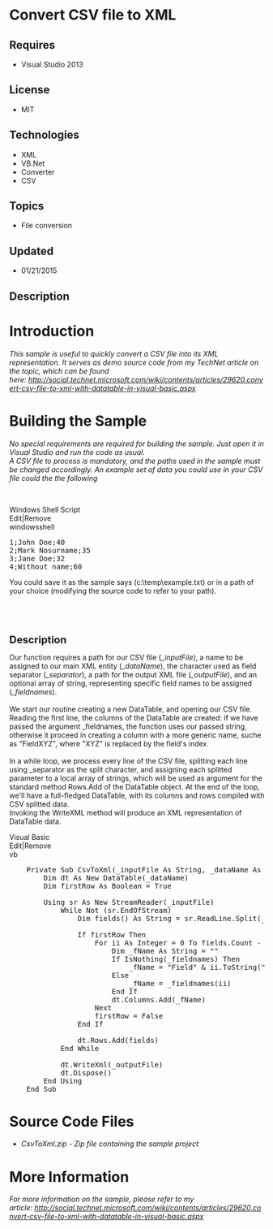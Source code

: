 # Convert CSV file to XML
## Requires
- Visual Studio 2013
## License
- MIT
## Technologies
- XML
- VB.Net
- Converter
- CSV
## Topics
- File conversion
## Updated
- 01/21/2015
## Description

<h1>Introduction</h1>
<p><em>This sample is useful to quickly convert a CSV file into its XML representation. It serves as demo source code from my TechNet article on the topic, which can be found here:&nbsp;<a href="http://social.technet.microsoft.com/wiki/contents/articles/29620.convert-csv-file-to-xml-with-datatable-in-visual-basic.aspx" target="_blank">http://social.technet.microsoft.com/wiki/contents/articles/29620.convert-csv-file-to-xml-with-datatable-in-visual-basic.aspx</a></em></p>
<h1><span>Building the Sample</span></h1>
<p><em>No special requirements are required for building the sample. Just open it in Visual Studio and run the code as usual.<br>
A CSV file to process is mandatory, and the paths used in the sample must be changed accordingly. An example set of data you could use in your CSV file could the the following</em></p>
<p>&nbsp;</p>
<div class="scriptcode">
<div class="pluginEditHolder" pluginCommand="mceScriptCode">
<div class="title"><span>Windows Shell Script</span></div>
<div class="pluginLinkHolder"><span class="pluginEditHolderLink">Edit</span>|<span class="pluginRemoveHolderLink">Remove</span></div>
<span class="hidden">windowsshell</span>

<div class="preview">
<pre class="windowsshell"><span class="windowsshell__number">1</span>;John&nbsp;Doe;<span class="windowsshell__number">40</span>&nbsp;
<span class="windowsshell__number">2</span>;Mark&nbsp;Nosurname;<span class="windowsshell__number">35</span>&nbsp;
<span class="windowsshell__number">3</span>;Jane&nbsp;Doe;<span class="windowsshell__number">32</span>&nbsp;
<span class="windowsshell__number">4</span>;Without&nbsp;name;<span class="windowsshell__number">60</span></pre>
</div>
</div>
</div>
<div class="endscriptcode">You could save it as the sample says (c:\temp\example.txt) or in a path of your choice (modifying the source code to refer to your path).&nbsp;</div>
<p><em>&nbsp;</em></p>
<p>&nbsp;</p>
<p><span style="font-size:20px; font-weight:bold">Description</span></p>
<p><span>Our function requires a path for our CSV file (</span><em>_inputFile</em><span>), a name to be assigned to our main XML entity (</span><em>_dataName</em><span>), the character used as field separator (</span><em>_separator</em><span>), a path for the
 output XML file (</span><em>_outputFile</em><span>), and an optional array of string, representing specific field names to be assigned (</span><em>_fieldnames</em><span>).</span><br>
<br>
<span>We start our routine creating a new DataTable, and opening our CSV file. Reading the first line, the columns of the DataTable are created: if we have passed the argument _fieldnames, the function uses our passed string, otherwise it proceed in creating
 a column with a more generic name, suche as &quot;FieldXYZ&quot;, where &quot;XYZ&quot; is replaced by the field's index.&nbsp;</span><br>
<br>
<span>In a while loop, we process every line of the CSV file, splitting each line using _separator as the split character, and assigning each splitted parameter to a local array of strings, which will be used as argument for the standard method Rows.Add of
 the DataTable object. At the end of the loop, we'll have a full-fledged DataTable, with its columns and rows compiled with CSV splitted data.</span><br>
<span>Invoking the WriteXML method will produce an XML representation of DataTable data.</span></p>
<div class="scriptcode">
<div class="pluginEditHolder" pluginCommand="mceScriptCode">
<div class="title"><span>Visual Basic</span></div>
<div class="pluginLinkHolder"><span class="pluginEditHolderLink">Edit</span>|<span class="pluginRemoveHolderLink">Remove</span></div>
<span class="hidden">vb</span>

<div class="preview">
<pre class="vb">&nbsp;&nbsp;&nbsp;&nbsp;<span class="visualBasic__keyword">Private</span>&nbsp;<span class="visualBasic__keyword">Sub</span>&nbsp;CsvToXml(_inputFile&nbsp;<span class="visualBasic__keyword">As</span>&nbsp;<span class="visualBasic__keyword">String</span>,&nbsp;_dataName&nbsp;<span class="visualBasic__keyword">As</span>&nbsp;<span class="visualBasic__keyword">String</span>,&nbsp;_separator&nbsp;<span class="visualBasic__keyword">As</span>&nbsp;<span class="visualBasic__keyword">Char</span>,&nbsp;_outputFile&nbsp;<span class="visualBasic__keyword">As</span>&nbsp;<span class="visualBasic__keyword">String</span>,&nbsp;<span class="visualBasic__keyword">Optional</span>&nbsp;_fieldnames()&nbsp;<span class="visualBasic__keyword">As</span>&nbsp;<span class="visualBasic__keyword">String</span>&nbsp;=&nbsp;<span class="visualBasic__keyword">Nothing</span>)&nbsp;
&nbsp;&nbsp;&nbsp;&nbsp;&nbsp;&nbsp;&nbsp;&nbsp;<span class="visualBasic__keyword">Dim</span>&nbsp;dt&nbsp;<span class="visualBasic__keyword">As</span>&nbsp;<span class="visualBasic__keyword">New</span>&nbsp;DataTable(_dataName)&nbsp;
&nbsp;&nbsp;&nbsp;&nbsp;&nbsp;&nbsp;&nbsp;&nbsp;<span class="visualBasic__keyword">Dim</span>&nbsp;firstRow&nbsp;<span class="visualBasic__keyword">As</span>&nbsp;<span class="visualBasic__keyword">Boolean</span>&nbsp;=&nbsp;<span class="visualBasic__keyword">True</span>&nbsp;
&nbsp;
&nbsp;&nbsp;&nbsp;&nbsp;&nbsp;&nbsp;&nbsp;&nbsp;<span class="visualBasic__keyword">Using</span>&nbsp;sr&nbsp;<span class="visualBasic__keyword">As</span>&nbsp;<span class="visualBasic__keyword">New</span>&nbsp;StreamReader(_inputFile)&nbsp;
&nbsp;&nbsp;&nbsp;&nbsp;&nbsp;&nbsp;&nbsp;&nbsp;&nbsp;&nbsp;&nbsp;&nbsp;<span class="visualBasic__keyword">While</span>&nbsp;<span class="visualBasic__keyword">Not</span>&nbsp;(sr.EndOfStream)&nbsp;
&nbsp;&nbsp;&nbsp;&nbsp;&nbsp;&nbsp;&nbsp;&nbsp;&nbsp;&nbsp;&nbsp;&nbsp;&nbsp;&nbsp;&nbsp;&nbsp;<span class="visualBasic__keyword">Dim</span>&nbsp;fields()&nbsp;<span class="visualBasic__keyword">As</span>&nbsp;<span class="visualBasic__keyword">String</span>&nbsp;=&nbsp;sr.ReadLine.Split(_separator)&nbsp;
&nbsp;
&nbsp;&nbsp;&nbsp;&nbsp;&nbsp;&nbsp;&nbsp;&nbsp;&nbsp;&nbsp;&nbsp;&nbsp;&nbsp;&nbsp;&nbsp;&nbsp;<span class="visualBasic__keyword">If</span>&nbsp;firstRow&nbsp;<span class="visualBasic__keyword">Then</span>&nbsp;
&nbsp;&nbsp;&nbsp;&nbsp;&nbsp;&nbsp;&nbsp;&nbsp;&nbsp;&nbsp;&nbsp;&nbsp;&nbsp;&nbsp;&nbsp;&nbsp;&nbsp;&nbsp;&nbsp;&nbsp;<span class="visualBasic__keyword">For</span>&nbsp;ii&nbsp;<span class="visualBasic__keyword">As</span>&nbsp;<span class="visualBasic__keyword">Integer</span>&nbsp;=&nbsp;<span class="visualBasic__number">0</span>&nbsp;<span class="visualBasic__keyword">To</span>&nbsp;fields.Count&nbsp;-&nbsp;<span class="visualBasic__number">1</span>&nbsp;
&nbsp;&nbsp;&nbsp;&nbsp;&nbsp;&nbsp;&nbsp;&nbsp;&nbsp;&nbsp;&nbsp;&nbsp;&nbsp;&nbsp;&nbsp;&nbsp;&nbsp;&nbsp;&nbsp;&nbsp;&nbsp;&nbsp;&nbsp;&nbsp;<span class="visualBasic__keyword">Dim</span>&nbsp;_fName&nbsp;<span class="visualBasic__keyword">As</span>&nbsp;<span class="visualBasic__keyword">String</span>&nbsp;=&nbsp;<span class="visualBasic__string">&quot;&quot;</span>&nbsp;
&nbsp;&nbsp;&nbsp;&nbsp;&nbsp;&nbsp;&nbsp;&nbsp;&nbsp;&nbsp;&nbsp;&nbsp;&nbsp;&nbsp;&nbsp;&nbsp;&nbsp;&nbsp;&nbsp;&nbsp;&nbsp;&nbsp;&nbsp;&nbsp;<span class="visualBasic__keyword">If</span>&nbsp;IsNothing(_fieldnames)&nbsp;<span class="visualBasic__keyword">Then</span>&nbsp;
&nbsp;&nbsp;&nbsp;&nbsp;&nbsp;&nbsp;&nbsp;&nbsp;&nbsp;&nbsp;&nbsp;&nbsp;&nbsp;&nbsp;&nbsp;&nbsp;&nbsp;&nbsp;&nbsp;&nbsp;&nbsp;&nbsp;&nbsp;&nbsp;&nbsp;&nbsp;&nbsp;&nbsp;_fName&nbsp;=&nbsp;<span class="visualBasic__string">&quot;Field&quot;</span>&nbsp;&amp;&nbsp;ii.ToString(<span class="visualBasic__string">&quot;000&quot;</span>)&nbsp;
&nbsp;&nbsp;&nbsp;&nbsp;&nbsp;&nbsp;&nbsp;&nbsp;&nbsp;&nbsp;&nbsp;&nbsp;&nbsp;&nbsp;&nbsp;&nbsp;&nbsp;&nbsp;&nbsp;&nbsp;&nbsp;&nbsp;&nbsp;&nbsp;<span class="visualBasic__keyword">Else</span>&nbsp;
&nbsp;&nbsp;&nbsp;&nbsp;&nbsp;&nbsp;&nbsp;&nbsp;&nbsp;&nbsp;&nbsp;&nbsp;&nbsp;&nbsp;&nbsp;&nbsp;&nbsp;&nbsp;&nbsp;&nbsp;&nbsp;&nbsp;&nbsp;&nbsp;&nbsp;&nbsp;&nbsp;&nbsp;_fName&nbsp;=&nbsp;_fieldnames(ii)&nbsp;
&nbsp;&nbsp;&nbsp;&nbsp;&nbsp;&nbsp;&nbsp;&nbsp;&nbsp;&nbsp;&nbsp;&nbsp;&nbsp;&nbsp;&nbsp;&nbsp;&nbsp;&nbsp;&nbsp;&nbsp;&nbsp;&nbsp;&nbsp;&nbsp;<span class="visualBasic__keyword">End</span>&nbsp;<span class="visualBasic__keyword">If</span>&nbsp;
&nbsp;&nbsp;&nbsp;&nbsp;&nbsp;&nbsp;&nbsp;&nbsp;&nbsp;&nbsp;&nbsp;&nbsp;&nbsp;&nbsp;&nbsp;&nbsp;&nbsp;&nbsp;&nbsp;&nbsp;&nbsp;&nbsp;&nbsp;&nbsp;dt.Columns.Add(_fName)&nbsp;
&nbsp;&nbsp;&nbsp;&nbsp;&nbsp;&nbsp;&nbsp;&nbsp;&nbsp;&nbsp;&nbsp;&nbsp;&nbsp;&nbsp;&nbsp;&nbsp;&nbsp;&nbsp;&nbsp;&nbsp;<span class="visualBasic__keyword">Next</span>&nbsp;
&nbsp;&nbsp;&nbsp;&nbsp;&nbsp;&nbsp;&nbsp;&nbsp;&nbsp;&nbsp;&nbsp;&nbsp;&nbsp;&nbsp;&nbsp;&nbsp;&nbsp;&nbsp;&nbsp;&nbsp;firstRow&nbsp;=&nbsp;<span class="visualBasic__keyword">False</span>&nbsp;
&nbsp;&nbsp;&nbsp;&nbsp;&nbsp;&nbsp;&nbsp;&nbsp;&nbsp;&nbsp;&nbsp;&nbsp;&nbsp;&nbsp;&nbsp;&nbsp;<span class="visualBasic__keyword">End</span>&nbsp;<span class="visualBasic__keyword">If</span>&nbsp;
&nbsp;
&nbsp;&nbsp;&nbsp;&nbsp;&nbsp;&nbsp;&nbsp;&nbsp;&nbsp;&nbsp;&nbsp;&nbsp;&nbsp;&nbsp;&nbsp;&nbsp;dt.Rows.Add(fields)&nbsp;
&nbsp;&nbsp;&nbsp;&nbsp;&nbsp;&nbsp;&nbsp;&nbsp;&nbsp;&nbsp;&nbsp;&nbsp;<span class="visualBasic__keyword">End</span>&nbsp;<span class="visualBasic__keyword">While</span>&nbsp;
&nbsp;
&nbsp;&nbsp;&nbsp;&nbsp;&nbsp;&nbsp;&nbsp;&nbsp;&nbsp;&nbsp;&nbsp;&nbsp;dt.WriteXml(_outputFile)&nbsp;
&nbsp;&nbsp;&nbsp;&nbsp;&nbsp;&nbsp;&nbsp;&nbsp;&nbsp;&nbsp;&nbsp;&nbsp;dt.Dispose()&nbsp;
&nbsp;&nbsp;&nbsp;&nbsp;&nbsp;&nbsp;&nbsp;&nbsp;<span class="visualBasic__keyword">End</span>&nbsp;<span class="visualBasic__keyword">Using</span>&nbsp;
&nbsp;&nbsp;&nbsp;&nbsp;<span class="visualBasic__keyword">End</span>&nbsp;<span class="visualBasic__keyword">Sub</span></pre>
</div>
</div>
</div>
<h1><span>Source Code Files</span></h1>
<ul>
<li><em>CsvToXml.zip - Zip file containing the sample project</em> </li></ul>
<h1>More Information</h1>
<p><em>For more information on the sample, please refer to my article:&nbsp;<a href="http://social.technet.microsoft.com/wiki/contents/articles/29620.convert-csv-file-to-xml-with-datatable-in-visual-basic.aspx" target="_blank">http://social.technet.microsoft.com/wiki/contents/articles/29620.convert-csv-file-to-xml-with-datatable-in-visual-basic.aspx</a></em></p>
